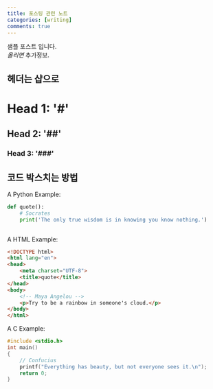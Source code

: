 ```yaml
---
title: 포스팅 관련 노트
categories: [writing]
comments: true
---
```


샘플 포스트 입니다.<br>
<dfn info="You can add extra information">올리면</dfn> 추가정보.

## 헤더는 샵으로

# Head 1: '#'
## Head 2: '##'
### Head 3: '###'

## 코드 박스치는 방법
A Python Example:

```python
def quote():
    # Socrates
    print('The only true wisdom is in knowing you know nothing.')
    
```
A HTML Example:

```html
<!DOCTYPE html>
<html lang="en">
<head>
    <meta charset="UTF-8">
    <title>quote</title>
</head>
<body>
    <!-- Maya Angelou -->
    <p>Try to be a rainbow in someone's cloud.</p>
</body>
</html>
```


A C Example:

```c
#include <stdio.h>
int main()
{
    // Confucius
    printf("Everything has beauty, but not everyone sees it.\n");
    return 0;
}
```


